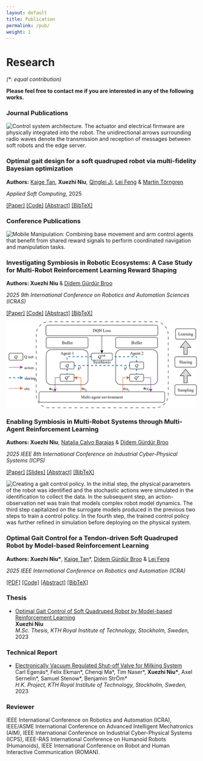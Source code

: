 ```yaml
---
layout: default
title: Publication
permalink: /pub/
weight: 1
---
```


# Research
*(\*: equal contribution)*

**Please feel free to contact me if you are interested in any of the following works.**

### Journal Publications

<div class="pub-entry">
  <img src="https://ars.els-cdn.com/content/image/1-s2.0-S1568494624013425-gr4.jpg" alt="Control system architecture. The actuator and electrical firmware are physically integrated into the robot. The unidirectional arrows surrounding radio waves denote the transmission and reception of messages between soft robots and the edge server." class="pub-thumb">
  <div class="pub-text">
    <h3>Optimal gait design for a soft quadruped robot via multi-fidelity Bayesian optimization</h3>
    <p><strong>Authors:</strong> <a href="https://kaigetan.github.io/">Kaige Tan</a>, <strong>Xuezhi Niu</strong>, <a href="https://qinglei.tech/">Qinglei Ji</a>, <a href="https://www.kth.se/profile/lfeng">Lei Feng</a> & <a href="https://www.kth.se/profile/martint">Martin Törngren</a></p>
    <p><em>Applied Soft Computing</em>, 2025</p>
    <p class="pub-links">
      <a href="https://doi.org/10.1016/j.asoc.2024.112568">[Paper]</a>
      <a href="https://github.com/KaigeTan/MFBO_KTH">[Code]</a>
      <a href="#" class="toggle" data-target="abs-asoc">[Abstract]</a>
      <a href="#" class="toggle" data-target="bib-asoc">[BibTeX]</a>
    </p>
    <div class="pub-toggle-container">
			<div id="abs-asoc" class="toggle-target" hidden>
        <div class="pub-abs-body">
          This study focuses on the locomotion capability improvement in a tendon-driven soft quadruped robot through an online adaptive learning approach. Leveraging the inverse kinematics model of the soft quadruped robot, we employ a central pattern generator to design a parametric gait pattern, and use Bayesian optimization (BO) to find the optimal parameters. Further, to address the challenges of modeling discrepancies, we implement a multi-fidelity BO approach, combining data from both simulation and physical experiments throughout training and optimization. This strategy enables the adaptive refinement of the gait pattern and ensures a smooth transition from simulation to real-world deployment for the controller. Compared to previous result using a fixed gait pattern, the multi-fidelity BO approach improves the robot’s average walking speed from 0.14 m/s to <strong>0.214 m/s</strong>, an increase of <strong>52.7%</strong>. Moreover, we integrate a computational task off-loading architecture by edge computing, which reduces the onboard computational and memory overhead, to improve real-time control performance and facilitate an effective online learning process. The proposed approach successfully achieves optimal walking gait design for physical deployment with high efficiency, effectively addressing challenges related to the reality gap in soft robotics.
        </div>
      </div>
      <div id="bib-asoc" class="toggle-target" hidden>
        <div class="pub-bib-body">
            <button class="copy-bib" data-copy="#bib-text-asoc" aria-label="Copy BibTeX">📋</button>
            <pre><code id="bib-text-asoc">@article{TAN2025112568,
  title = {Optimal gait design for a soft quadruped robot via multi-fidelity Bayesian optimization},
  journal = {Applied Soft Computing},
  volume = {169},
  pages = {112568},
  year = {2025},
  issn = {1568-4946},
  doi = {https://doi.org/10.1016/j.asoc.2024.112568},
  url = {https://www.sciencedirect.com/science/article/pii/S1568494624013425},
  author = {Kaige Tan and Xuezhi Niu and Qinglei Ji and Lei Feng and Martin Törngren},
}</code></pre>
        </div>
      </div>
    </div>
  </div>
</div>

### Conference Publications

<div class="pub-entry">
  <img src="https://github.com/Cyber-physical-Systems-Lab/RewMARL/raw/main/docs/MobileFranka.gif" alt="Mobile Manipulation: Combining base movement and arm control agents that benefit from shared reward signals to perform coordinated navigation and manipulation tasks." class="pub-thumb">
  <div class="pub-text">
    <h3>Investigating Symbiosis in Robotic Ecosystems: A Case Study for Multi-Robot Reinforcement Learning Reward Shaping</h3>
    <p><strong>Authors: Xuezhi Niu </strong> & <a href="https://didemgurdur.com/">Didem Gürdür Broo</a></p>
    <p><em>2025 9th International Conference on Robotics and Automation Sciences (ICRAS)</em></p>
    <p class="pub-links">
      <a href="https://doi.org/10.1109/ICRAS65818.2025.11108729">[Paper]</a>
      <a href="https://github.com/Cyber-physical-Systems-Lab/RewMARL">[Code]</a>
      <a href="#" class="toggle" data-target="abs-icras">[Abstract]</a>
      <a href="#" class="toggle" data-target="bib-icras">[BibTeX]</a>
    </p>
    <div class="pub-toggle-container">
			<div id="abs-icras" class="toggle-target" hidden>
        <div class="pub-abs-body">
          This paper presents a bio-inspired reward shaping approach for multi-agent reinforcement learning (MARL) in heterogeneous multi-robot systems, leveraging a formal symbiosis model to enhance cooperation. We categorize interactions based on mutualism, commensalism, and parasitism, introducing constructs such as graph models, state transition systems, and resource flow models to characterize inter-agent dependencies. By incorporating a taxonomy of symbiotic relationships into MARL, we define reward structures that reinforce cooperative behavior in complex tasks. Our experimental results demonstrate that while traditional rewards suffice for simple tasks like CartPendulum, mutualistic rewards provide qualitative benefits in high-dimensional tasks such as ShadowHand Object Passing and Mobile Manipulation, including increased learning stability, smoother convergence, and reduced performance variance. These findings suggest that symbiotic reward shaping provides a structured mechanism for enhancing multi-robot cooperation, with benefits that extend beyond numerical performance metrics. Future work should explore adaptive interaction mechanisms and generalization across diverse robotic applications.
        </div>
      </div>
      <div id="bib-icras" class="toggle-target" hidden>
        <div class="pub-bib-body">
            <button class="copy-bib" data-copy="#bib-text-icras" aria-label="Copy BibTeX">📋</button>
            <pre><code id="bib-text-icras">@INPROCEEDINGS{11108729,
  author={Niu, Xuezhi and Broo, Didem Gürdür},
  booktitle={2025 9th International Conference on Robotics and Automation Sciences (ICRAS)}, 
  title={Investigating Symbiosis in Robotic Ecosystems: A Case Study for Multi-Robot Reinforcement Learning Reward Shaping}, 
  year={2025},
  pages={112-117},
  doi={10.1109/ICRAS65818.2025.11108729}
}</code></pre>
        </div>
      </div>
    </div>
  </div>
</div>

<div class="pub-entry">
  <img src="../files/ICPS.png" alt="Agents share battery information through symbiosis connections (blue dashed lines) while maintaining individual Q-networks for local decision making. The framework integrates sampling from the environment (orange arrows), sharing of symbiotic information, and learning through DQN loss computation. Q and Q* represent online and target networks respectively, with individual buffers for experience replay." class="pub-thumb">
  <div class="pub-text">
    <h3>Enabling Symbiosis in Multi-Robot Systems through Multi-Agent Reinforcement Learning</h3>
    <p><strong>Authors: Xuezhi Niu</strong>, <a href="https://www.uu.se/kontakt-och-organisation/personal?query=N18-2159">Natalia Calvo Barajas</a> & <a href="https://didemgurdur.com/">Didem Gürdür Broo</a></p>
    <p><em>2025 IEEE 8th International Conference on Industrial Cyber-Physical Systems (ICPS)</em></p>
    <p class="pub-links">
      <a href="https://doi.org/10.1109/ICPS65515.2025.11087893">[Paper]</a>
      <a href="https://file.notion.so/f/f/5545e1f6-49ca-45ca-b96d-957713429775/51f981db-9e0a-402b-ae08-2314a84f12b7/ICPS.pdf?table=block&id=24cff393-81aa-80dc-848a-ff435141c55d&spaceId=5545e1f6-49ca-45ca-b96d-957713429775&expirationTimestamp=1755540000000&signature=yOne_zcBiqppKVPdnj_dP1wxnOnG-oeT3kPHgNMmM9I&downloadName=ICPS.pdf">[Slides]</a>
      <a href="#" class="toggle" data-target="abs-icps2025">[Abstract]</a>
      <a href="#" class="toggle" data-target="bib-icps2025">[BibTeX]</a>
    </p>
    <div class="pub-toggle-container">
			<div id="abs-icps2025" class="toggle-target" hidden>
        <div class="pub-abs-body">
          Current cyber-physical systems, including multi-robot systems, often fail to interoperate effectively, resulting in suboptimal performance, inefficient resource utilization, and poor resilience. Inspired by natural symbiotic relationships, such as tree-fungi networks, we propose an architecture that integrates ecological symbiosis principles into multi-robot system specifications. Specifically, we incorporate symbiotic principles into multiagent reinforcement learning (MARL) within a centralized training, decentralized execution framework. Comprehensive scenario-based evaluations in a simulated warehouse environment show that our symbiotic MARL framework improves system performance (<strong>10.7%</strong>) and resource utilization (<strong>13.81%</strong>) compared to non-symbiotic baselines. Agents dynamically adjust their behavior in response to environmental changes, ensuring continuous task execution, efficient navigation, and balanced energy use. These findings demonstrate that integrating ecological principles into MARL enhances the system's efficiency and performance. The framework's success in promoting sustainable resource usage while maintaining high task performance suggests broader applications across various cyber-physical domains where adaptive coordination is crucial.
        </div>
      </div>
      <div id="bib-icps2025" class="toggle-target" hidden>
        <div class="pub-bib-body">
            <button class="copy-bib" data-copy="#bib-text-icps2025" aria-label="Copy BibTeX">📋</button>
            <pre><code id="bib-text-icps2025">@INPROCEEDINGS{niu2025enabling,
  author={Niu, Xuezhi and Barajas, Natalia Calvo and Broo, Didem Gürdür},
  booktitle={2025 IEEE 8th International Conference on Industrial Cyber-Physical Systems (ICPS)}, 
  title={Enabling Symbiosis in Multi-Robot Systems Through Multi-Agent Reinforcement Learning}, 
  year={2025},
  pages={1-7},
  doi={10.1109/ICPS65515.2025.11087893}
}</code></pre>
        </div>
      </div>
    </div>
  </div>
</div>

<div class="pub-entry">
  <img src="https://github.com/n7729697/KTH-MasterThesis/raw/main/img/thumbnail.png" alt="Creating a gait control policy. In the initial step, the physical parameters of the robot was identified and the stochastic actions were simulated in the identification to collect the data. In the subsequent step, an action-observation net was train that models complex robot model dynamics. The third step capitalized on the surrogate models produced in the previous two steps to train a control policy. In the fourth step, the trained control policy was further refined in simulation before deploying on the physical system." class="pub-thumb">
  <div class="pub-text">
    <h3>Optimal Gait Control for a Tendon-driven Soft Quadruped Robot by Model-based Reinforcement Learning</h3>
    <p><strong>Authors: Xuezhi Niu*</strong>, <a href="https://kaigetan.github.io/">Kaige Tan</a>*, <a href="https://didemgurdur.com/">Didem Gürdür Broo</a> & <a href="https://www.kth.se/profile/lfeng">Lei Feng</a></p>
    <p><em>2025 IEEE International Conference on Robotics and Automation (ICRA)</em></p>
    <p class="pub-links">
      <a href="https://doi.org/10.1109/ICRA55743.2025.11128611">[PDF]</a>
      <a href="https://github.com/n7729697/KTH-MasterThesis">[Code]</a>
      <a href="#" class="toggle" data-target="abs-softq">[Abstract]</a>
      <a href="#" class="toggle" data-target="bib-softq">[BibTeX]</a>
    </p>
    <div class="pub-toggle-container">
			<div id="abs-softq" class="toggle-target" hidden>
        <div class="pub-abs-body">
          This study presents an innovative approach to optimal gait control for a soft quadruped robot enabled by four compressible tendon-driven soft actuators. Soft quadruped robots, compared to their rigid counterparts, are widely recognized for offering enhanced safety, lower weight, and simpler fabrication and control mechanisms. However, their highly deformable structure introduces nonlinear dynamics, making precise gait locomotion control complex. To solve this problem, we propose a novel model-based reinforcement learning (MBRL) method. The study employs a multi-stage approach, including state space restriction, data-driven surrogate model training, and MBRL development. Compared to benchmark methods, the proposed approach significantly improves the efficiency and performance of gait control policies. The developed policy is both robust and adaptable to the robot's deformable morphology. The study concludes by highlighting the practical applicability of these findings in real-world scenarios.
        </div>
      </div>
      <div id="bib-softq" class="toggle-target" hidden>
        <div class="pub-bib-body">
            <button class="copy-bib" data-copy="#bib-text-softq" aria-label="Copy BibTeX">📋</button>
            <pre><code id="bib-text-softq">@inproceedings{niu2025optimal,
	title     = {Optimal Gait Control for a Tendon-driven Soft Quadruped Robot by Model-based Reinforcement Learning},
	author    = {Niu, Xuezhi and Tan, Kaige and G{\"u}rd{\"u}r Broo, Didem and Feng, Lei},
	booktitle = {2025 IEEE International Conference on Robotics and Automation (ICRA)}, 
	year      = {2025},
  pages     = {9287-9293},
	doi       = {10.1109/ICRA55743.2025.11128611},
	url       = {https://doi.org/10.1109/ICRA55743.2025.11128611}
}</code></pre>
        </div>
      </div>
    </div>
  </div>
</div>

### Thesis
* [Optimal Gait Control of Soft Quadruped Robot by Model-based Reinforcement Learning](https://urn.kb.se/resolve?urn=urn:nbn:se:kth:diva-339056)<br>
**Xuezhi Niu**<br>
*M.Sc. Thesis, KTH Royal Institute of Technology, Stockholm, Sweden,* 2023<br>

### Technical Report
* [Electronically Vacuum Regulated Shut-off Valve for Milking System](https://urn.kb.se/resolve?urn=urn:nbn:se:kth:diva-324226)<br>
Carl Egenäs\*, Felix Ekman\*, Chenqi Ma\*, Tim Naser\*, **Xuezhi Niu\***, Axel Sernelin\*, Samuel Stenow\*, Benjamin StrÖm\* <br>
*H.K. Project, KTH Royal Institute of Technology, Stockholm, Sweden,* 2023<br>

### Reviewer
IEEE International Conference on Robotics and Automation (ICRA), IEEE/ASME International Conference on Advanced Intelligent Mechatronics (AIM), IEEE International Conference on Industrial Cyber-Physical Systems (ICPS), IEEE-RAS International Conference on Humanoid Robots (Humanoids), IEEE International Conference on Robot and Human Interactive Communication (ROMAN). <br>

<!-- Modal (hidden by default) -->
<div id="img-lightbox"
     class="lb-backdrop"
     role="dialog"
     aria-modal="true"
     aria-labelledby="lb-caption"
     hidden>
  <button class="lb-close" aria-label="Close">×</button>
  <img id="lb-image" alt="">
  <div id="lb-caption" class="lb-caption"></div>
</div>

<script>
document.addEventListener('click', (e) => {
  // Toggle Abstract / BibTeX
  const t = e.target.closest('a.toggle');
  if (t) {
    e.preventDefault();
    const id = t.dataset.target;
    const targetBox = document.getElementById(id);

    // close siblings
    const container = t.closest('.pub-text');
    container.querySelectorAll('.toggle-target').forEach(el => {
      if (el !== targetBox) el.hidden = true;
    });

    // toggle clicked one
    targetBox.hidden = !targetBox.hidden;
    return;
  }

  // Copy BibTeX
  const btn = e.target.closest('.copy-bib');
  if (btn) {
    const sel = btn.getAttribute('data-copy');
    const node = document.querySelector(sel);
    if (!node) return;

    const text = node.innerText;
    navigator.clipboard.writeText(text).then(() => {
      const old = btn.textContent;
      btn.textContent = 'Copied ✔';
      setTimeout(() => btn.textContent = old, 1500);
    }).catch(() => {
      // fallback: select for manual copy
      const r = document.createRange();
      r.selectNodeContents(node);
      const s = window.getSelection();
      s.removeAllRanges();
      s.addRange(r);
    });
  }
});

(function(){
  const lb = document.getElementById('img-lightbox');
  const lbImg = document.getElementById('lb-image');
  const lbCaption = document.getElementById('lb-caption');
  const closeBtn = lb.querySelector('.lb-close');

  // Open on any .pub-thumb click (event delegation covers future items)
  document.addEventListener('click', (e) => {
    const thumb = e.target.closest('.pub-thumb');
    if (!thumb) return;

    const full = thumb.dataset.full || thumb.src;
    const alt = thumb.getAttribute('alt') || '';
    lbImg.src = full;
    lbImg.alt = alt;
    lbCaption.textContent = alt;
    lb.hidden = false;

    // store last focus for accessibility
    lb.dataset.prevFocus = document.activeElement === null ? '' : (document.activeElement.id || '');
    closeBtn.focus();
  });

  // Close helpers
  function closeLightbox(){
    lb.hidden = true;
    lbImg.src = '';
    // restore focus if possible
    const prevId = lb.dataset.prevFocus;
    if (prevId) {
      const prev = document.getElementById(prevId);
      if (prev) prev.focus();
    }
  }

  // Click backdrop (not on image) closes
  lb.addEventListener('click', (e) => {
    if (e.target === lb) closeLightbox();
  });

  // Close button
  closeBtn.addEventListener('click', closeLightbox);

  // ESC to close
  document.addEventListener('keydown', (e) => {
    if (!lb.hidden && e.key === 'Escape') closeLightbox();
  });

  // Optional: prevent page scroll while open
  const observer = new MutationObserver(() => {
    if (!lb.hidden) {
      document.body.style.overflow = 'hidden';
    } else {
      document.body.style.overflow = '';
    }
  });
  observer.observe(lb, { attributes: true, attributeFilter: ['hidden'] });
})();
</script>
